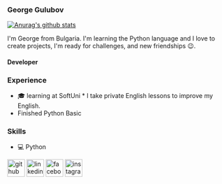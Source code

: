 ### George Gulubov

[![Anurag's github stats](https://github-readme-stats.vercel.app/api?username=George3211)](https://github.com/anuraghazra/github-readme-stats)

I'm Georgе from Bulgaria. I'm learning the Python language and I love to create projects, I'm ready for challenges, and new friendships 😉.

#### Developer

### Experience                                         
* 🎓 learning at SoftUni                                      * I take private English lessons to improve my English.                              
* Finished Python Basic

### Skills
* 💻 Python

[<img src='https://cdn.jsdelivr.net/npm/simple-icons@3.0.1/icons/github.svg' alt='github' height='40'>](https://github.com/George3211)  [<img src='https://cdn.jsdelivr.net/npm/simple-icons@3.0.1/icons/linkedin.svg' alt='linkedin' height='40'>](https://www.linkedin.com/in/GeorgeGulubov/)  [<img src='https://cdn.jsdelivr.net/npm/simple-icons@3.0.1/icons/facebook.svg' alt='facebook' height='40'>](https://www.facebook.com/ГеоргиГълъбов)  [<img src='https://cdn.jsdelivr.net/npm/simple-icons@3.0.1/icons/instagram.svg' alt='instagram' height='40'>](https://www.instagram.com/ntnp_george/)
